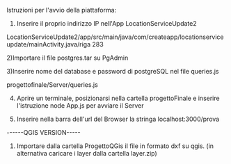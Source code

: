 Istruzioni per  l'avvio della piattaforma:

1) Inserire il proprio indirizzo IP nell'App LocationServiceUpdate2

LocationServiceUpdate2/app/src/main/java/com/createapp/locationserviceupdate/mainActivity.java/riga 283

2)Importare il file postgres.tar su PgAdmin

3)Inserire nome del database e password di postgreSQL nel file queries.js 

progettofinale/Server/queries.js

4) Aprire un terminale, posizionarsi nella cartella progettoFinale e inserire l'istruzione node App.js per avviare il Server

5) Inserire nella barra dell'url del Browser la stringa localhost:3000/prova

------QGIS VERSION-----
1) Importare dalla cartella ProgettoQGis il file in formato dxf su qgis. (in alternativa caricare i layer dalla cartella layer.zip)
